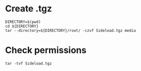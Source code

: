 # Create .tgz

```
DIRECTORY=$(pwd)
cd ${DIRECTORY}
tar --directory=${DIRECTORY}/root/ -czvf Sideload.tgz media
```

# Check permissions

```
tar -tvf Sideload.tgz
```
